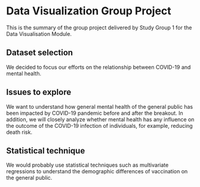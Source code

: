 # Data Visualization Group Project

This is the summary of the group project delivered by Study Group 1 for the Data Visualisation Module.

## Dataset selection
We decided to focus our efforts on the relationship between COVID-19 and mental health. 

## Issues to explore
We want to understand how general mental health of the general public has been impacted by COVID-19 pandemic before and after the breakout. In addition, we will closely analyze whether mental health has any influence on the outcome of the COVID-19 infection of individuals, for example, reducing death risk.

## Statistical technique
We would probably use statistical techniques such as multivariate regressions to understand the demographic differences of vaccination on the general public.
